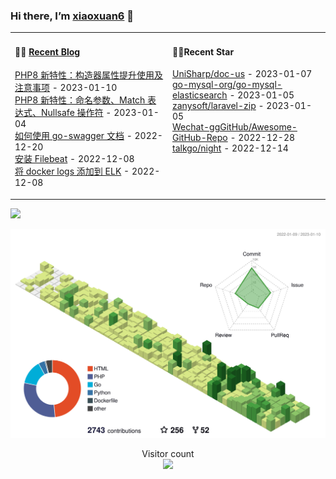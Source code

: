 ### Hi there, I’m [xiaoxuan6](https://xiaoxuan6.github.io/) 👋 

<table width="800px">
<tr>

<td valign="top" width="50%">

#### 🤹‍♀️ <a href="https://xiaoxuan6.github.io/" target="_blank">Recent Blog</a>

<!-- blog starts -->
<a href='https://xiaoxuan6.github.io/posts/5398291e.html' target='_blank'>PHP8 新特性：构造器属性提升使用及注意事项</a> - 2023-01-10<br/>
<a href='https://xiaoxuan6.github.io/posts/8771b634.html' target='_blank'>PHP8 新特性：命名参数、Match 表达式、Nullsafe 操作符</a> - 2023-01-04<br/>
<a href='https://xiaoxuan6.github.io/posts/afcd2575.html' target='_blank'>如何使用 go-swagger 文档</a> - 2022-12-20<br/>
<a href='https://xiaoxuan6.github.io/posts/c5c02008.html' target='_blank'>安装 Filebeat</a> - 2022-12-08<br/>
<a href='https://xiaoxuan6.github.io/posts/47004904.html' target='_blank'>将 docker logs 添加到 ELK</a> - 2022-12-08<br/>

<!-- blog ends -->

</td>

<td valign="top" width="50%">

#### 🤹‍♀️Recent Star

<!-- Star starts -->
<a href='https://github.com/UniSharp/doc-us' target='_blank'>UniSharp/doc-us</a> - 2023-01-07<br/>
<a href='https://github.com/go-mysql-org/go-mysql-elasticsearch' target='_blank'>go-mysql-org/go-mysql-elasticsearch</a> - 2023-01-05<br/>
<a href='https://github.com/zanysoft/laravel-zip' target='_blank'>zanysoft/laravel-zip</a> - 2023-01-05<br/>
<a href='https://github.com/Wechat-ggGitHub/Awesome-GitHub-Repo' target='_blank'>Wechat-ggGitHub/Awesome-GitHub-Repo</a> - 2022-12-28<br/>
<a href='https://github.com/talkgo/night' target='_blank'>talkgo/night</a> - 2022-12-14<br/>

<!-- Star ends -->

</td>
</tr>

</table>

![](https://activity-graph.herokuapp.com/graph?username=xiaoxuan6&theme=redical)

<picture>
  <source media="(prefers-color-scheme: dark)" srcset="https://raw.githubusercontent.com/xiaoxuan6/xiaoxuan6/master/profile-3d-contrib/profile-night-green.svg">
  <img alt="Shows an illustrated sun in light color mode and a moon with stars in dark color mode." src="https://raw.githubusercontent.com/xiaoxuan6/xiaoxuan6/master/profile-3d-contrib/profile-green.svg">
</picture>

<p align="center"> 
  Visitor count<br>
  <img src="https://profile-counter.glitch.me/xiaoxuan6/count.svg" />
</p>
